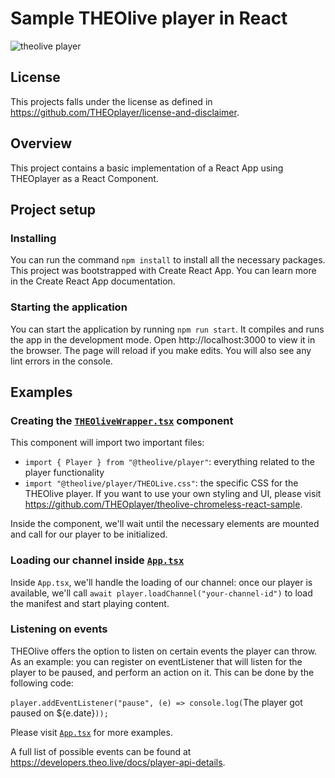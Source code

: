 # Sample THEOlive player in React

![theolive player](https://cdn.theo.live/github/theolive-player.PNG)

## License

This projects falls under the license as defined in https://github.com/THEOplayer/license-and-disclaimer.

## Overview

This project contains a basic implementation of a React App using THEOplayer as a React Component.

## Project setup

### Installing

You can run the command `npm install` to install all the necessary packages. This project was bootstrapped with Create React App. You can learn more in the Create React App documentation.

### Starting the application

You can start the application by running `npm run start`. It compiles and runs the app in the development mode. Open http://localhost:3000 to view it in the browser. The page will reload if you make edits. You will also see any lint errors in the console.

## Examples

### Creating the [`THEOliveWrapper.tsx`](./src/components/THEOliveWrapper.tsx) component

This component will import two important files:

-   `import { Player } from "@theolive/player"`: everything related to the player functionality
-   `import "@theolive/player/THEOLive.css"`: the specific CSS for the THEOlive player. If you want to use your own styling and UI, please visit https://github.com/THEOplayer/theolive-chromeless-react-sample.

Inside the component, we'll wait until the necessary elements are mounted and call for our player to be initialized.

### Loading our channel inside [`App.tsx`](./src/App.tsx)

Inside `App.tsx`, we'll handle the loading of our channel: once our player is available, we'll call `await player.loadChannel("your-channel-id")` to load the manifest and start playing content.

### Listening on events

THEOlive offers the option to listen on certain events the player can throw. As an example: you can register on eventListener that will listen for the player to be paused, and perform an action on it. This can be done by the following code:

`player.addEventListener("pause", (e) => console.log(`The player got paused on ${e.date}`));`

Please visit [`App.tsx`](./src/App.tsx) for more examples.

A full list of possible events can be found at https://developers.theo.live/docs/player-api-details.
